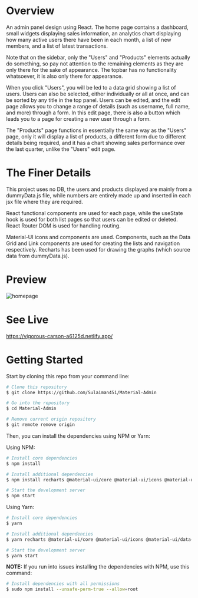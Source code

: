 # Overview

An admin panel design using React. The home page contains a dashboard, small widgets displaying sales information, an analytics chart displaying how many active users there have been in each month, a list of new members, and a list of latest transactions.

Note that on the sidebar, only the "Users" and "Products" elements actually do something, so pay not attention to the remaining elements as they are only there for the sake of appearance. The topbar has no functionality whatsoever, it is also only there for appearance.

When you click "Users", you will be led to a data grid showing a list of users. Users can also be selected, either individually or all at once, and can be sorted by any title in the top panel. Users can be edited, and the edit page allows you to change a range of details (such as username, full name, and more) through a form. In this edit page, there is also a button which leads you to a page for creating a new user through a form.

The "Products" page functions in essentially the same way as the "Users" page, only it will display a list of products, a different form due to different details being required, and it has a chart showing sales performance over the last quarter, unlike the "Users" edit page.

# The Finer Details

This project uses no DB, the users and products displayed are mainly from a dummyData.js file, while numbers are entirely made up and inserted in each jsx file where they are required.

React functional components are used for each page, while the useState hook is used for both list pages so that users can be edited or deleted. React Router DOM is used for handling routing.

Material-UI icons and components are used. Components, such as the Data Grid and Link components are used for creating the lists and navigation respectively. Recharts has been used for drawing the graphs (which source data from dummyData.js).

# Preview

![homepage](https://user-images.githubusercontent.com/70066475/130364173-b0766df1-2058-45db-9bcf-c3f3e2200869.png)

# See Live

https://vigorous-carson-a6125d.netlify.app/

# Getting Started

Start by cloning this repo from your command line:

```bash
# Clone this repository
$ git clone https://github.com/Sulaiman451/Material-Admin

# Go into the repository
$ cd Material-Admin

# Remove current origin repository
$ git remote remove origin
```

Then, you can install the dependencies using NPM or Yarn:

Using NPM:

```bash
# Install core dependencies
$ npm install

# Install additional dependencies
$ npm install recharts @material-ui/core @material-ui/icons @material-ui/data-grid

# Start the development server
$ npm start
```

Using Yarn:

```bash
# Install core dependencies
$ yarn

# Install additional dependencies
$ yarn recharts @material-ui/core @material-ui/icons @material-ui/data-grid

# Start the development server
$ yarn start
```

**NOTE:** If you run into issues installing the dependencies with NPM, use this command:

```bash
# Install dependencies with all permissions
$ sudo npm install --unsafe-perm-true --allow=root
```
